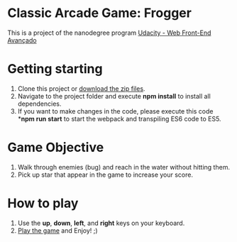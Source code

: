 Classic Arcade Game: Frogger
===============================
This is a project of the nanodegree program [Udacity - Web Front-End Avançado](https://br.udacity.com/course/front-end-web-developer-nanodegree--nd001-br-advanced)

Getting starting
===============================
1. Clone this project or [download the zip files](https://github.com/Cantuares/arcade-game/archive/master.zip).
2. Navigate to the project folder and execute **npm install** to install all dependencies.
3. If you want to make changes in the code, please execute this code ***npm run start** to start the webpack and transpiling ES6 code to ES5.

Game Objective
===============================
1. Walk through enemies (bug) and reach in the water without hitting them.
2. Pick up star that appear in the game to increase your score.

How to play
===============================
1. Use the **up**, **down**, **left**, and **right** keys on your keyboard.
2. [Play the game](https://cantuares.github.io/arcade-game/) and Enjoy! ;)